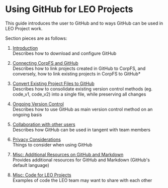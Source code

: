 # Using GitHub for LEO Projects 

This guide introduces the user to GitHub and to ways GitHub can be used in LEO Project work.

Section pieces are as follows: 
1. [Introduction](https://github.com/BeccaBrough/UsingGitHubLEO/blob/master/Content/1.Introduction.md)<br>
Describes how to download and configure GitHub<br/>

2. [Connecting CorpFS and GitHub](https://github.com/BeccaBrough/UsingGitHubLEO/blob/master/Content/2.ConnectingCorpFSandGitHub.md)<br>
Describes how to link projects created in GitHub to CorpFS, and conversely, how to link existing projects in CorpFS to GitHub*<br/>

3. [Convert Existing Project Files to GitHub](https://github.com/BeccaBrough/UsingGitHubLEO/blob/master/Content/3.UploadExistingVersionsToGitHub.md)<br>Describes how to consolidate existing version control methods (eg. code_v1, code_v2) into a single file, while preserving all changes<br/>

4. [Ongoing Version Control](https://github.com/BeccaBrough/UsingGitHubLEO/blob/master/Content/4.OngoingVersionControl.md)<br>Describes how to use GitHub as main version control method on an ongoing basis

5. [Collaboration with other users](https://github.com/BeccaBrough/UsingGitHubLEO/blob/master/Content/5.Collaboration.md)<br>
Describes how GitHub can be used in tangent with team members<br/>

6. [Privacy Considerations](https://github.com/BeccaBrough/UsingGitHubLEO/blob/master/Content/6.PrivacyConsiderations.md)<br>
Things to consider when using GitHub<br/>

8. [Misc: Additional Resources on GitHub and Markdown](https://github.com/BeccaBrough/UsingGitHubLEO/blob/master/Content/7.Other%20Resources.md)<br>
Provides additional resources for GitHub and Markdown (GitHub's default language)<br/>

9. [Misc: Code for LEO Projects](https://github.com/BeccaBrough/UsingGitHubLEO/tree/master/Content/LEOExamples)<br>
Examples of code the LEO team may want to share with each other<br/>

